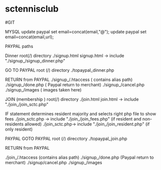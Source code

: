 # sctennisclub
#GIT

MYSQL
update paypal set email=concat(email,"@");
update paypal set email=concat(email,url);

PAYPAL paths

Dinner
root(/) directory   ./signup.html
signup.html -> include "./signup_/signup_dinner.php"


GO TO PAYPAL 
root (/) directory   ./topaypal_dinner.php

RETURN from PAYPAL
./signup_/.htaccess ( contains alias path)
./signup_/done.php  ( Paypal return to merchant)
./signup_/cancel.php 
./signup_/images   ( images taken here)


JOIN (membership )
root(/) directory   ./join.html
join.html -> include "./join_/join_sctc.php"

IF statement determines resident majority and selects right php file to show fees
./join_sctc.php -> include "./join_/join_fees.php"   (if resident and non-residents allowed)
./join_sctc.php-> include "./join_/join_resident.php"  (if only resident)

PAYPAL
GOTO PAYPAL
root (/) direcctory  ./topaypal_join.php

RETURN from PAYPAL

./join_/.htaccess  (contains alias path)
./signup_/done.php (Paypal return to merchant)
./signup/cancel.php
./signup_/images

